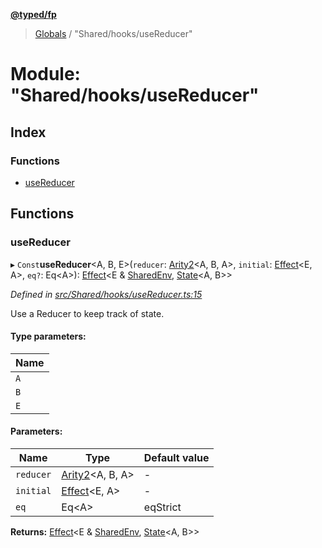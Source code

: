 **[@typed/fp](../README.md)**

> [Globals](../globals.md) / "Shared/hooks/useReducer"

# Module: "Shared/hooks/useReducer"

## Index

### Functions

* [useReducer](_shared_hooks_usereducer_.md#usereducer)

## Functions

### useReducer

▸ `Const`**useReducer**\<A, B, E>(`reducer`: [Arity2](_common_types_.md#arity2)\<A, B, A>, `initial`: [Effect](_effect_effect_.effect.md)\<E, A>, `eq?`: Eq\<A>): [Effect](_effect_effect_.effect.md)\<E & [SharedEnv](../interfaces/_shared_core_services_sharedenv_.sharedenv.md), [State](_shared_state_state_.md#state)\<A, B>>

*Defined in [src/Shared/hooks/useReducer.ts:15](https://github.com/TylorS/typed-fp/blob/8639976/src/Shared/hooks/useReducer.ts#L15)*

Use a Reducer to keep track of state.

#### Type parameters:

Name |
------ |
`A` |
`B` |
`E` |

#### Parameters:

Name | Type | Default value |
------ | ------ | ------ |
`reducer` | [Arity2](_common_types_.md#arity2)\<A, B, A> | - |
`initial` | [Effect](_effect_effect_.effect.md)\<E, A> | - |
`eq` | Eq\<A> | eqStrict |

**Returns:** [Effect](_effect_effect_.effect.md)\<E & [SharedEnv](../interfaces/_shared_core_services_sharedenv_.sharedenv.md), [State](_shared_state_state_.md#state)\<A, B>>
